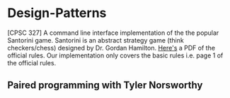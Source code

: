 # Design-Patterns
[CPSC 327] A command line interface implementation of the the popular Santorini game. Santorini is an abstract strategy game (think checkers/chess) designed by Dr. Gordan Hamilton. [Here's](http://files.roxley.com/Santorini-Rulebook-Web-2016.08.14.pdf) a PDF of the official rules. Our implementation only covers the basic rules i.e. page 1 of the official rules.

## Paired programming with Tyler Norsworthy